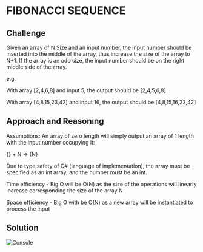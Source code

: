 # FIBONACCI SEQUENCE

## Challenge

Given an array of N Size and an input number, the input number should be inserted into the middle of the array, thus increase the size of the array to N+1. If the array is an odd size, the input number should be on the right middle side of the array.

e.g.

With array [2,4,6,8] and input 5, the output should be	[2,4,5,6,8]

With array [4,8,15,23,42] and input 16, the output should be	[4,8,15,16,23,42]

## Approach and Reasoning

Assumptions: An array of zero length will simply output an array of 1 length with the input number occupying it:

{} + N => {N}

Due to type safety of C# (language of implementation), the array must be specified as an int array, and the number must be an int.

Time efficiency - Big O will be O(N) as the size of the operations will linearly increase corresponding the size of the array N

Space efficiency - Big O with be O(N) as a new array will be instantiated to process the input

## Solution

![Console](../../assets/fibonnaci.PNG?raw=true "Output")